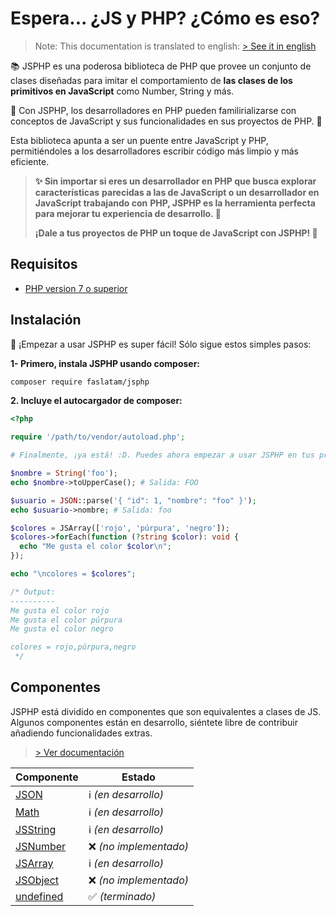 # Espera... ¿JS y PHP? ¿Cómo es eso?

> Note: This documentation is translated to english: [> See it in english](https://github.com/fadrian06/JSPHP/blob/docs/README.md)

📚 JSPHP es una poderosa biblioteca de PHP que provee un conjunto de clases diseñadas
para imitar el comportamiento de **las clases de los primitivos en JavaScript** como
Number, String y más.

🎯 Con JSPHP, los desarrolladores en PHP pueden familirializarse con conceptos de
JavaScript y sus funcionalidades en sus proyectos de PHP. 🌈

Esta biblioteca apunta a ser un puente entre JavaScript y PHP, permitiéndoles a los
desarrolladores escribir código más limpio y más eficiente.

> **✨ Sin importar si eres un desarrollador en PHP que busca explorar características**
> **parecidas a las de JavaScript o un desarrollador en JavaScript trabajando con**
> **PHP, JSPHP es la herramienta perfecta para mejorar tu experiencia de desarrollo. 💪**
>
> **¡Dale a tus proyectos de PHP un toque de JavaScript con JSPHP! 🚀**

## Requisitos

- [PHP version 7 o superior](https://php.net)

## Instalación

🚀 ¡Empezar a usar JSPHP es super fácil! Sólo sigue estos simples pasos:

**1- Primero, instala JSPHP usando composer:**
```bash
composer require faslatam/jsphp
```

**2. Incluye el autocargador de composer:**
```php
<?php

require '/path/to/vendor/autoload.php';

# Finalmente, ¡ya está! :D. Puedes ahora empezar a usar JSPHP en tus proyectos.

$nombre = String('foo');
echo $nombre->toUpperCase(); # Salida: FOO

$usuario = JSON::parse('{ "id": 1, "nombre": "foo" }');
echo $usuario->nombre; # Salida: foo

$colores = JSArray(['rojo', 'púrpura', 'negro']);
$colores->forEach(function (?string $color): void {
  echo "Me gusta el color $color\n";
});

echo "\ncolores = $colores";

/* Output:
----------
Me gusta el color rojo
Me gusta el color púrpura
Me gusta el color negro

colores = rojo,púrpura,negro
 */
```

## Componentes

JSPHP está dividido en componentes que son equivalentes a clases de JS. Algunos
componentes están en desarrollo, siéntete libre de contribuir añadiendo
funcionalidades extras.

> [> Ver documentación](https://fadrian06.github.io/JSPHP/)

| Componente                                                              | Estado                   |
|-------------------------------------------------------------------------|--------------------------|
| [JSON](https://fadrian06.github.io/JSPHP/classes/JSON.html)             | ℹ️ _(en desarrollo)_     |
| [Math](https://fadrian06.github.io/JSPHP/classes/Math.html)             | ℹ️ _(en desarrollo)_     |
| [JSString](https://fadrian06.github.io/JSPHP/classes/JSString.html)     | ℹ️ _(en desarrollo)_     |
| [JSNumber]()                                                            | ❌ _(no implementado)_   |
| [JSArray]()                                                             | ℹ️ _(en desarrollo)_     |
| [JSObject]()                                                            | ❌ _(no implementado)_   |
| [undefined](https://fadrian06.github.io/JSPHP/files/src-undefined.html) | ✅ _(terminado)_         |
